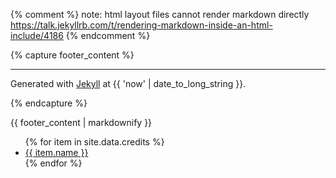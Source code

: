 {% comment %}
  note: html layout files cannot render markdown directly
  https://talk.jekyllrb.com/t/rendering-markdown-inside-an-html-include/4186
{% endcomment %}

{% capture footer_content %}

---

Generated with [Jekyll](https://jekyllrb.com/) at <time datetime="{{ 'now' | date_to_xmlschema }}">{{ 'now' | date_to_long_string }}</time>.

{% endcapture %}

{{ footer_content | markdownify }}

<ul class="list-inline">
  {% for item in site.data.credits %}
    <li class="list-inline-item">
      <a href="{{ item.link }}">{{ item.name }}</a>
    </li>
  {% endfor %}
</ul>
